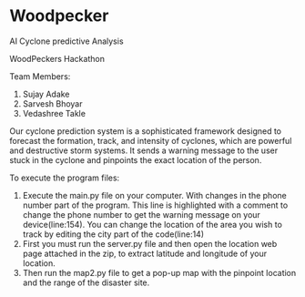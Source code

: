 # Woodpecker
AI Cyclone predictive Analysis


WoodPeckers Hackathon


Team Members: 
1)	Sujay Adake 
2)	Sarvesh Bhoyar 
3)	Vedashree Takle

Our cyclone prediction system is a sophisticated framework designed to forecast the formation, track, and intensity of cyclones, which are powerful and destructive storm systems. It sends a warning message to the user stuck in the cyclone and pinpoints the exact location of the person. 

To execute the program files:
1.	Execute the main.py file on your computer. With changes in the phone number part of the program. This line is highlighted with a comment to change the phone number to get the warning message on your device(line:154). You can change the location of the area you wish to track by editing the city part of the code(line:14) 
2.	First you must run the server.py file and then open the location web page attached in the zip, to extract latitude and longitude of your location. 
3.	Then run the map2.py file to get a pop-up map with the pinpoint location and the range of the disaster site. 
